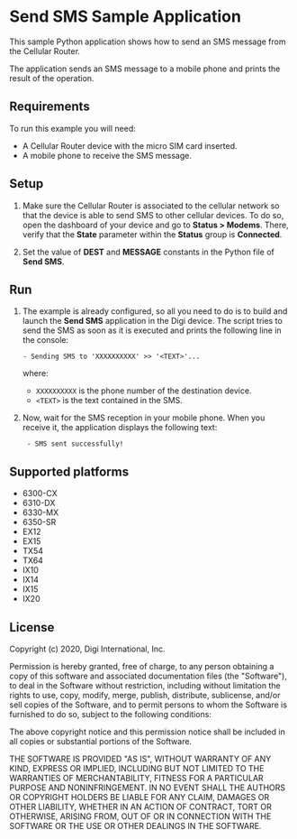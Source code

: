 Send SMS Sample Application
===========================

This sample Python application shows how to send an SMS message from the
Cellular Router.

The application sends an SMS message to a mobile phone and prints the result
of the operation.

Requirements
------------
To run this example you will need:

* A Cellular Router device with the micro SIM card inserted.
* A mobile phone to receive the SMS message.

Setup
-----
1. Make sure the Cellular Router is associated to the cellular network so that
   the device is able to send SMS to other cellular devices. To do so, open the
   dashboard of your device and go to **Status > Modems**. There, verify that
   the **State** parameter within the **Status** group is **Connected**.

2. Set the value of **DEST** and **MESSAGE** constants in the Python file of
   **Send SMS**.

Run
---
1. The example is already configured, so all you need to do is to build and
   launch the **Send SMS** application in the Digi device. The script tries to
   send the SMS as soon as it is executed and prints the following line in the
   console:
   
       - Sending SMS to 'XXXXXXXXXX' >> '<TEXT>'...
   
   where:
   
   - `XXXXXXXXXX` is the phone number of the destination device.
   - `<TEXT>` is the text contained in the SMS.

2. Now, wait for the SMS reception in your mobile phone. When you receive it,
   the application displays the following text:
   
        - SMS sent successfully!

Supported platforms
-------------------
* 6300-CX
* 6310-DX
* 6330-MX
* 6350-SR
* EX12
* EX15
* TX54
* TX64
* IX10
* IX14
* IX15
* IX20

License
-------
Copyright (c) 2020, Digi International, Inc.

Permission is hereby granted, free of charge, to any person obtaining a copy
of this software and associated documentation files (the "Software"), to deal
in the Software without restriction, including without limitation the rights
to use, copy, modify, merge, publish, distribute, sublicense, and/or sell
copies of the Software, and to permit persons to whom the Software is
furnished to do so, subject to the following conditions:

The above copyright notice and this permission notice shall be included in all
copies or substantial portions of the Software.

THE SOFTWARE IS PROVIDED "AS IS", WITHOUT WARRANTY OF ANY KIND, EXPRESS OR
IMPLIED, INCLUDING BUT NOT LIMITED TO THE WARRANTIES OF MERCHANTABILITY,
FITNESS FOR A PARTICULAR PURPOSE AND NONINFRINGEMENT. IN NO EVENT SHALL THE
AUTHORS OR COPYRIGHT HOLDERS BE LIABLE FOR ANY CLAIM, DAMAGES OR OTHER
LIABILITY, WHETHER IN AN ACTION OF CONTRACT, TORT OR OTHERWISE, ARISING FROM,
OUT OF OR IN CONNECTION WITH THE SOFTWARE OR THE USE OR OTHER DEALINGS IN THE
SOFTWARE.
